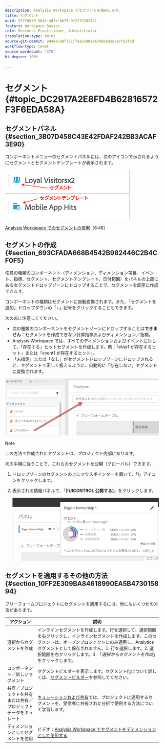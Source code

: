 ```yaml
---
description: Analysis Workspace でセグメントを使用します。
title: セグメント
uuid: 677f6030-5b3e-4dfa-bb79-9f27f3382fb1
feature: Workspace Basics
role: Business Practitioner, Administrator
translation-type: tm+mt
source-git-commit: 894ee7a8f761f7aa2590e06708be82e7ecfa3f6d
workflow-type: tm+mt
source-wordcount: '375'
ht-degree: 100%

---
```



# セグメント {#topic_DC2917A2E8FD4B62816572F3F6EDA58A}

## セグメントパネル {#section_3B07D458C43E42FDAF242BB3ACAF3E90}

コンポーネントメニューのセグメントパネルには、次のアイコンで示されるようにセグメントとセグメントテンプレートが表示されます。

![](assets/segment_icons.png)

[Analysis Workspace でのセグメントの使用](https://docs.adobe.com/content/help/ja-JP/analytics-learn/tutorials/analysis-workspace/applying-segments/using-segments-in-analysis-workspace.html)（6:46）

## セグメントの作成 {#section_693CFADA668B4542B982446C2B4CF0F5}

任意の種類のコンポーネント（ディメンション、ディメンション項目、イベント、指標、セグメント、セグメントテンプレート、日付範囲）をパネルの上部にあるセグメントドロップゾーンにドロップすることで、セグメントを即座に作成できます。

コンポーネントの種類はセグメントに自動変換されます。また、「セグメントを追加」ドロップダウンの「+」記号をクリックすることもできます。

次の点に注意してください。

* 次の種類のコンポーネントをセグメントゾーンにドロップすることは&#x200B;**できません**：セグメントを作成できない計算指標およびディメンション／指標。
* Analysis Workspace では、すべてのディメンションおよびイベントに対して、「存在する」ヒットセグメントを作成します。例：「eVar1 が存在するヒット」または「event1 が存在するヒット」。
* 「未指定」または「なし」がセグメントドロップゾーンにドロップされると、セグメントで正しく扱えるように、自動的に「存在しない」セグメントに変換されます。

![](assets/segment-dropzone.png)

>[!NOTE]
>
>この方法で作成されたセグメントは、プロジェクト内部にあります。

次の手順に従うことで、これらのセグメントを公開（グローバル）できます。

1. ドロップゾーンのセグメントの上にマウスポインターを置いて、「i」アイコンをクリックします。
1. 表示される情報パネルで、「**[!UICONTROL 公開する]**」をクリックします。

   ![](assets/segment-info.png)

## セグメントを適用するその他の方法 {#section_10FF2E309BA84618990EA5B473015894}

フリーフォームプロジェクトにセグメントを適用するには、他にもいくつかの方法があります。

| アクション | 説明 |
|--- |--- |
| 選択からセグメントを作成 | インラインセグメントを作成します。行を選択して、選択範囲を右クリックし、インラインセグメントを作成します。このセグメントは、オープンプロジェクトにのみ適用し、Analytics セグメントとして保存されません。1. 行を選択します。2. 選択範囲を右クリックします。3. 「*選択からセグメントを作成*」をクリックします。 |
| コンポーネント／新しいセグメント | セグメントビルダーを表示します。セグメント化について詳しくは、[セグメントビルダー](https://docs.adobe.com/content/help/ja-JP/analytics/components/segmentation/segmentation-workflow/seg-build.html)を参照してください。 |
| 共有／プロジェクトを共有または共有／プロジェクトデータをキュレート | [キュレーションおよび共有](https://docs.adobe.com/content/help/ja-JP/analytics/analyze/analysis-workspace/curate-share/curate.html#concept_4A9726927E7C44AFA260E2BB2721AFC6)では、プロジェクトに適用するセグメントを、受信者に共有された分析で使用する方法について学習します。 |
| ディメンションとしてセグメントを使用 | ビデオ：[Analysis Workspace でセグメントをディメンションとして使用する](https://docs.adobe.com/content/help/ja-JP/analytics-learn/tutorials/components/segmentation/using-segments-as-dimensions-in-analysis-workspace.html) |
